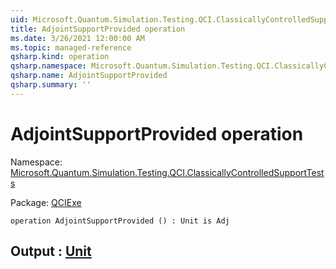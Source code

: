 ```yaml
---
uid: Microsoft.Quantum.Simulation.Testing.QCI.ClassicallyControlledSupportTests.AdjointSupportProvided
title: AdjointSupportProvided operation
ms.date: 3/26/2021 12:00:00 AM
ms.topic: managed-reference
qsharp.kind: operation
qsharp.namespace: Microsoft.Quantum.Simulation.Testing.QCI.ClassicallyControlledSupportTests
qsharp.name: AdjointSupportProvided
qsharp.summary: ''
---
```


# AdjointSupportProvided operation

Namespace: [Microsoft.Quantum.Simulation.Testing.QCI.ClassicallyControlledSupportTests](xref:Microsoft.Quantum.Simulation.Testing.QCI.ClassicallyControlledSupportTests)

Package: [QCIExe](https://nuget.org/packages/QCIExe)




```qsharp
operation AdjointSupportProvided () : Unit is Adj
```


## Output : [Unit](xref:microsoft.quantum.lang-ref.unit)

